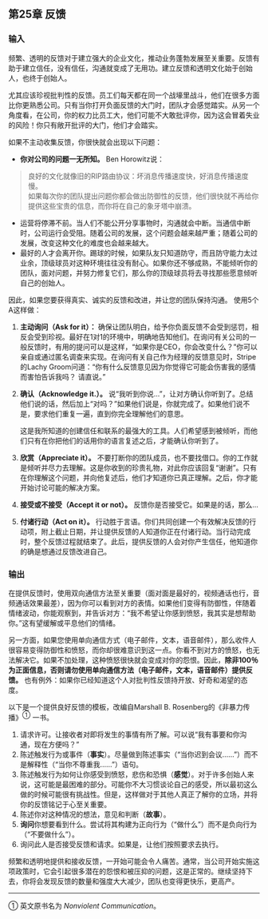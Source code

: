 ## 第25章 反馈

### 输入
频繁、透明的反馈对于建立强大的企业文化，推动业务蓬勃发展至关重要。反馈有助于建立信任，没有信任，沟通就变成了无用功。建立反馈和透明文化始于创始人，也终于创始人。

尤其应该珍视批判性的反馈。员工们每天都在同一个战壕里战斗，他们在很多方面比你更熟悉公司。只有当你打开负面反馈的大门时，团队才会感觉踏实。从另一个角度看，在公司，你的权力比员工大，他们可能不大敢批评你，因为这会冒着失业的风险！你只有敞开批评的大门，他们才会踏实。

如果不主动收集反馈，你很快就会出现以下问题：

  -	**你对公司的问题一无所知。** Ben Horowitz说： <br>
  > 良好的文化就像旧的RIP路由协议：坏消息传播速度快，好消息传播速度慢。 <br>
  如果每次你的团队提出问题你都会做出防御性的反馈，他们很快就不再给你提供这些宝贵的信息，而你将在自己的象牙塔中崩溃。 <br>
  -	运营将停滞不前。当人们不能公开分享事物时，沟通就会中断。当通信中断时，公司运行会受阻。随着公司的发展，这个问题会越来越严重；随着公司的发展，改变这种文化的难度也会越来越大。 <br>
  -	最好的人才会离开你。踢球的时候，如果队友只知道防守，而且防守能力太过业余，顶级球员对这种环境往往没有耐心。如果你还不够成熟，不能倾听你的团队，面对问题，并努力修复它们，那么你的顶级球员将去寻找那些愿意倾听自己的创始人。

因此，如果您要获得真实、诚实的反馈和改进，并让您的团队保持沟通。 使用5个A这样做：

1.	**主动询问（Ask for it）：** 确保让团队明白，给予你负面反馈不会受到惩罚，相反会受到珍视。最好在1对1的环境中，明确地告知他们。在询问有关公司的一般反馈时，有用的提问可以是这样，“如果你是CEO，你会改变什么？”你可以亲自或通过匿名调查来实现。在询问有关自己作为经理的反馈意见时，Stripe的Lachy Groom问道：“你有什么反馈意见因为你觉得它可能会伤害我的感情而害怕告诉我吗？ 请直说。”
2.	**确认（Acknowledge it.）。** 说“我听到你说…”，让对方确认你听到了。总结他们说的话，然后加上“对吗？”如果他们说是，你就完成了。如果他们说不是，要求他们重复一遍，直到你完全理解他们的意思。

    这是我所知道的创建信任和联系的最强大的工具。人们希望感到被倾听，而他们只有在你把他们的话用你的语言复述之后，才能确认你听到了。

3.	**欣赏（Appreciate it）。** 不要打断你的团队成员，也不要找借口。你的工作就是倾听并尽力去理解。这是你收到的珍贵礼物，对此你应该回复“谢谢”。只有在你理解这个问题，并向他复述后，他们才知道你已真正理解。之后，你才能开始讨论可能的解决方案。
4. 	**接受或不接受（Accept it or not）。**  反馈你是否接受它。如果是的话，那么...
5.	**付诸行动（Act on it）。** 行动胜于言语。你们共同创建一个有效解决反馈的行动项，附上截止日期，并让提供反馈的人知道你正在付诸行动。当行动完成时，整个反馈过程就结束了。此后，提供反馈的人会对你产生信任，他知道你的确是想通过反馈改进自己。

### 输出
在提供反馈时，使用双向通信方法至关重要（面对面是最好的，视频通话也行，音频通话效果最差），因为你可以看到对方的表情。如果他们变得有防御性，伴随着情绪波动，你能观察到，并告诉对方：“我不希望让你感到愤怒，我其实是想帮助你。”这有望缓解或平息他们的情绪。

另一方面，如果您使用单向通信方式（电子邮件，文本，语音邮件），那么收件人很容易变得防御性和愤怒，而你却很难意识到这一点。你看不到对方的愤怒，也无法解决它。如果不加处理，这种愤怒很快就会变成对你的怨恨。因此，**除非100％为正面信息，否则请勿使用单向通信方法（电子邮件，文本，语音邮件）提供反馈。** 也有例外：如果你已经知道这个人对批判性反馈持开放、好奇和渴望的态度。

以下是一个提供良好反馈的模板，改编自Marshall B. Rosenberg的《非暴力传播》<sup>①</sup>  一书。
1.	请求许可。让接收者对即将发生的事情有所了解。可以说“我有事要和你沟通，现在方便吗？”
2.	陈述触发行为或事件（**事实**）。尽量做到陈述事实（“当你迟到会议……”）而不是解释性（“当你不尊重我……”）语句。
3.	陈述触发行为如何让你感受到愤怒，悲伤和恐惧（**感觉**）。对于许多创始人来说，这可能是最困难的部分。可能你不大习惯谈论自己的感受，所以最初这么做的时候可能很有挑战性。但是，这样做对于其他人真正了解你的立场，并将你的反馈铭记于心至关重要。
4.	陈述你对这种情况的想法，意见和判断（**故事**）。
5.	**询问**你想要看到什么。尝试将其构建为正向行为（“做什么”）而不是负向行为（“不要做什么”）。
6.	询问此人是否接受反馈和请求。如果是，让他们按照要求去执行。

频繁和透明地提供和接收反馈，一开始可能会令人痛苦。通常，当公司开始实施这项政策时，它会引起很多潜在的怨恨和被压抑的问题，这是正常的。继续坚持下去，你将会发现反馈的数量和强度大大减少，团队也变得更快乐，更高产。
<br>

---

① 英文原书名为 *Nonviolent Communication*。